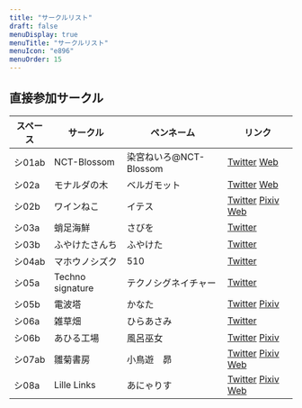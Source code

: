 ```yaml
---
title: "サークルリスト"
draft: false
menuDisplay: true
menuTitle: "サークルリスト"
menuIcon: "e896"
menuOrder: 15
---
```


## 直接参加サークル

| スペース | サークル         | ペンネーム             | リンク                                                                                                                            |
| -------- | ---------------- | ---------------------- | --------------------------------------------------------------------------------------------------------------------------------- |
| シ01ab   | NCT-Blossom      | 染宮ねいろ@NCT-Blossom | [Twitter](https://twitter.com/nct_kohatabe) [Web](https://kohatabe.jp/)                                                           |
| シ02a    | モナルダの木     | ベルガモット           | [Twitter](https://twitter.com/belgamot_007) [Web](https://belgamot.fanbox.cc/)                                                    |
| シ02b    | ワインねこ       | イテス                 | [Twitter](https://twitter.com/itesuA) [Pixiv](https://pixiv.net/users/853997) [Web](http://wineneko.fc2web.com/)                  |
| シ03a    | 蛸足海鮮         | さびを                 | [Twitter](https://twitter.com/sabiwo_gray)                                                                                        |
| シ03b    | ふやけたさんち   | ふやけた               | [Twitter](https://twitter.com/huya00keta)                                                                                         |
| シ04ab   | マホウノシズク   | 510                    | [Twitter](https://twitter.com/_magical_drop_)                                                                                     |
| シ05a    | Techno signature | テクノシグネイチャー   | [Twitter](https://twitter.com/techno_sig)                                                                                         |
| シ05b    | 電波塔           | かなた                 | [Twitter](https://twitter.com/coreesm) [Pixiv](https://pixiv.net/users/14648982)                                                  |
| シ06a    | 雑草畑           | ひらあさみ             | [Twitter](https://twitter.com/thistleiris03)                                                                                      |
| シ06b    | あひる工場       | 風呂巫女               | [Twitter](https://twitter.com/fromiko0608) [Pixiv](https://pixiv.net/users/1950177)                                               |
| シ07ab   | 雛菊書房         | 小鳥遊　昴             | [Twitter](https://twitter.com/HinagikuBooks) [Pixiv](https://pixiv.net/users/7740759) [Web](https://www.hinagiku.club/)           |
| シ08a    | Lille Links      | あにゃりす             | [Twitter](https://twitter.com/Luci_Anya_K) [Pixiv](https://pixiv.net/users/5612609) [Web](http://lille-links.wixsite.com/anyaris) |
